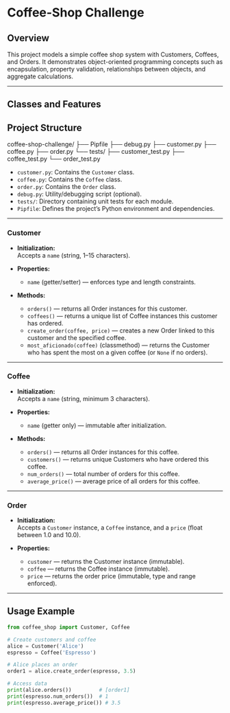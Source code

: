 # Coffee-Shop Challenge

## Overview

This project models a simple coffee shop system with Customers, Coffees, and Orders. It demonstrates object-oriented programming concepts such as encapsulation, property validation, relationships between objects, and aggregate calculations.

---

## Classes and Features

## Project Structure

coffee-shop-challenge/
├── Pipfile
├── debug.py
├── customer.py
├── coffee.py
├── order.py
└── tests/
├── customer_test.py
├── coffee_test.py
└── order_test.py



- `customer.py`: Contains the `Customer` class.
- `coffee.py`: Contains the `Coffee` class.
- `order.py`: Contains the `Order` class.
- `debug.py`: Utility/debugging script (optional).
- `tests/`: Directory containing unit tests for each module.
- `Pipfile`: Defines the project’s Python environment and dependencies.

---


### Customer

- **Initialization:**  
  Accepts a `name` (string, 1–15 characters).

- **Properties:**  
  - `name` (getter/setter) — enforces type and length constraints.  

- **Methods:**  
  - `orders()` — returns all Order instances for this customer.  
  - `coffees()` — returns a unique list of Coffee instances this customer has ordered.  
  - `create_order(coffee, price)` — creates a new Order linked to this customer and the specified coffee.  
  - `most_aficionado(coffee)` (classmethod) — returns the Customer who has spent the most on a given coffee (or `None` if no orders).

---

### Coffee

- **Initialization:**  
  Accepts a `name` (string, minimum 3 characters).

- **Properties:**  
  - `name` (getter only) — immutable after initialization.

- **Methods:**  
  - `orders()` — returns all Order instances for this coffee.  
  - `customers()` — returns unique Customers who have ordered this coffee.  
  - `num_orders()` — total number of orders for this coffee.  
  - `average_price()` — average price of all orders for this coffee.

---

### Order

- **Initialization:**  
  Accepts a `Customer` instance, a `Coffee` instance, and a `price` (float between 1.0 and 10.0).

- **Properties:**  
  - `customer` — returns the Customer instance (immutable).  
  - `coffee` — returns the Coffee instance (immutable).  
  - `price` — returns the order price (immutable, type and range enforced).

---

## Usage Example

```python
from coffee_shop import Customer, Coffee

# Create customers and coffee
alice = Customer('Alice')
espresso = Coffee('Espresso')

# Alice places an order
order1 = alice.create_order(espresso, 3.5)

# Access data
print(alice.orders())         # [order1]
print(espresso.num_orders())  # 1
print(espresso.average_price()) # 3.5
